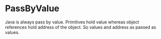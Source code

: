 # PassByValue
Java is always pass by value. Primitives hold value whereas object references hold address of the object. So values and address as passed as values.
